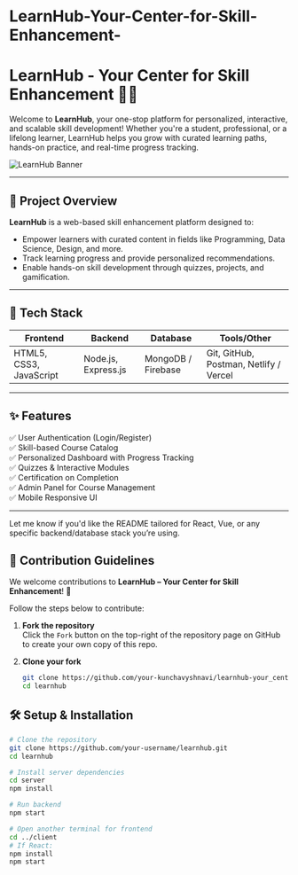 # LearnHub-Your-Center-for-Skill-Enhancement-
# LearnHub - Your Center for Skill Enhancement 🌱💡

Welcome to **LearnHub**, your one-stop platform for personalized, interactive, and scalable skill development! Whether you're a student, professional, or a lifelong learner, LearnHub helps you grow with curated learning paths, hands-on practice, and real-time progress tracking.

![LearnHub Banner](https://your-image-link-if-any.com)

---

## 🚀 Project Overview

**LearnHub** is a web-based skill enhancement platform designed to:
- Empower learners with curated content in fields like Programming, Data Science, Design, and more.
- Track learning progress and provide personalized recommendations.
- Enable hands-on skill development through quizzes, projects, and gamification.

---

## 🧰 Tech Stack

| Frontend | Backend | Database | Tools/Other |
|----------|---------|----------|-------------|
| HTML5, CSS3, JavaScript | Node.js, Express.js | MongoDB / Firebase | Git, GitHub, Postman, Netlify / Vercel |

---

## ✨ Features

✅ User Authentication (Login/Register)  
✅ Skill-based Course Catalog  
✅ Personalized Dashboard with Progress Tracking  
✅ Quizzes & Interactive Modules  
✅ Certification on Completion  
✅ Admin Panel for Course Management  
✅ Mobile Responsive UI  

---
Let me know if you'd like the README tailored for React, Vue, or any specific backend/database stack you’re using.
## 📌 Contribution Guidelines

We welcome contributions to **LearnHub – Your Center for Skill Enhancement**! 🚀

Follow the steps below to contribute:

1. **Fork the repository**  
   Click the `Fork` button on the top-right of the repository page on GitHub to create your own copy of this repo.

2. **Clone your fork**
   ```bash
   git clone https://github.com/your-kunchavyshnavi/learnhub-your_center_for_skill_enhancement.git
   cd learnhub


## 🛠️ Setup & Installation

```bash
# Clone the repository
git clone https://github.com/your-username/learnhub.git
cd learnhub

# Install server dependencies
cd server
npm install

# Run backend
npm start

# Open another terminal for frontend
cd ../client
# If React:
npm install
npm start


